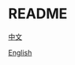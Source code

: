 # README

[中文](https://github.com/Yamu-OSS/prometheus-snmp-agent/blob/main/README.cn.md) 

[English](https://github.com/Yamu-OSS/prometheus-snmp-agent/blob/main/README.en.md)
